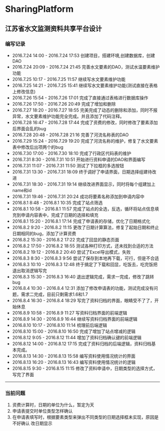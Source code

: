 # SharingPlatform
## 江苏省水文监测资料共享平台设计
### 编写记录
- 2016.7.24 14:00 - 2016.7.24 17:53
创建项目，搭建环境,创建数据库，创建DAO
- 2016.7.24 20:09 - 2016.7.24 21:45
完善水文要素的DAO，测试水温要素维护功能
- 2016.7.25 10:17 - 2016.7.25 11:57
继续写水文要素维护功能
- 2016.7.25 14:21 - 2016.7.25 15:41
继续写水文要素维护功能(测试直接在表格上修改信息)
- 2016.7.26 15:54 - 2016.7.26 17:01
完成了直接通过表格进行数据库操作
- 2016.7.26 17:50 - 2016.7.26 20:49
完成了增加和删除
- 2016.7.27 18:20 - 2016.7.27 18:55
完美完成了动态的删除和添加，同时不报异常，水文要素维护功能完全完成。并且添加了代码注释。
- 2016.7.28 16:47 - 2016.7.28 17:44
完成了资费的修改，同时修改了要素添加后界面会乱的bug
- 2016.7.28 20:48 - 2016.7.28 21:16
完善了河流名称表的DAO
- 2016.7.29 15:24 - 2016.7.29 19:20
完成了河流名称的维护，修复了水文要素表中修改后出项两个<td>的bug
- 2016.7.30 17:00 - 2016.7.30 18:10
完成了行政区代码表的维护
- 2016.7.31 8:30 - 2016.7.31 10:51
开始进行资料申请的DAO和界面编写
- 2016.7.31 11:07 - 2016.7.31 11:50
测试了下拉框的多选按钮
- 2016.7.31 13:30 - 2016.7.31 18:09
终于调好了申请界面，日期选择组建待改进
- 2016.7.31 18:30 - 2016.7.31 19:14
继续改进界面显示，同时将每个组建加上name和id
- 2016.7.31 19:46 - 2016.7.31 20:24
成功将要素名称添加到申请内容中
- 2016.8.1 8:48 - 2016.8.1 10:35
完成了站点筛选
- 2016.8.1 10:58 - 2016.8.1 11:57
完成了站点的全选，反选，循环将站点信息填充到申请内容表中，完成了日期的选择和填充
- 2016.8.1 15:20 - 2016.8.1 17:14
完成了申请表的存储，优化了日期格式化
- 2016.8.2 9:20 - 2016.8.2 11:15
更改了日期计算算法，修复了起始日期和终止日期相同的bug，添加了计算资费
- 2016.8.2 15:30 - 2016.8.2 17:22
完成了回显的静态页面
- 2016.8.2 17:50 - 2016.8.2 18:55
测试各种打印方式，还未找到合适的方法
- 2016.8.2 19:12 - 2016.8.2 20:40
尝试了Excel导出模式，失败
- 2016.8.3 8:30 - 2016.8.3 9:56
尝试了保存到本地再下载，可行，但是不合适
- 2016.8.3 10:10 - 2016.8.3 12:48
终于搞定了下载和回显，吃饭去，吃完饭把退出取消逻辑写完
- 2016.8.3 15:30 - 2016.8.3 16:40
退出逻辑完成，需求一完成，修改了跳转bug
- 2016.8.4 10:30 - 2016.8.4 12:31
添加了修改申请表的功能，测试完成没有问题，需求二完成，目前只剩需求1.6和1.7
- 2016.8.4 16:30 - 2016.8.4 18:29
写完了资料归档的界面，眼睛受不了了，开始休息
- 2016.8.9 10:58 - 2016.8.9 11:27
写资料归档界面的前端逻辑
- 2016.8.9 14:30 - 2016.8.9 16:44
继续写资料归档界面的前端逻辑
- 2016.8.10 10:17 - 2016.8.10 11:14
梳理前后端逻辑
- 2016.8.10 15:00 - 2016.8.10 16:50
完成了增加了站点增减的逻辑
- 2016.8.12 9:05 - 2016.8.12 11:44
增加了资料归档确认键的前端逻辑
- 2016.8.12 14:00 - 2016.8.12 17:15
完成了资料归档的后端逻辑，资料归档基本完成。
- 2016.8.13 14:30 - 2016.8.13 15:58
编写资料使用情况统计的界面
- 2016.8.13 16:20 - 2016.8.13 16:43
编写资料使用情况统计的逻辑
- 2016.8.15 9:30 - 2016.8.15 11:15
修改了资料申请中，日期类型的选择方式，写完了界面
---
### 当前问题
1. 资费计算时，日期的单位为什么，暂定为天
2. 申请表提交时单位类型怎样确认
3. 在申请表填写时，根据要素类型来弹出不同类型的日期选择框未实现，原因是不好确认
改日期显示